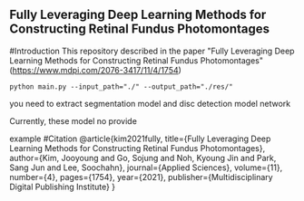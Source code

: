 Fully Leveraging Deep Learning Methods for Constructing Retinal Fundus Photomontages
---

#Introduction
This repository described in the paper "Fully Leveraging Deep Learning Methods for Constructing Retinal Fundus Photomontages" (https://www.mdpi.com/2076-3417/11/4/1754)
```
python main.py --input_path="./" --output_path="./res/"
```
you need to extract segmentation model and disc detection model network

Currently, these model no provide

example
#Citation
@article{kim2021fully,
  title={Fully Leveraging Deep Learning Methods for Constructing Retinal Fundus Photomontages},
  author={Kim, Jooyoung and Go, Sojung and Noh, Kyoung Jin and Park, Sang Jun and Lee, Soochahn},
  journal={Applied Sciences},
  volume={11},
  number={4},
  pages={1754},
  year={2021},
  publisher={Multidisciplinary Digital Publishing Institute}
}
